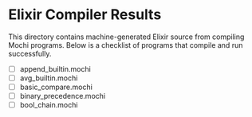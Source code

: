 # Elixir Compiler Results

This directory contains machine-generated Elixir source from compiling Mochi programs.
Below is a checklist of programs that compile and run successfully.

- [ ] append_builtin.mochi
- [ ] avg_builtin.mochi
- [ ] basic_compare.mochi
- [ ] binary_precedence.mochi
- [ ] bool_chain.mochi

